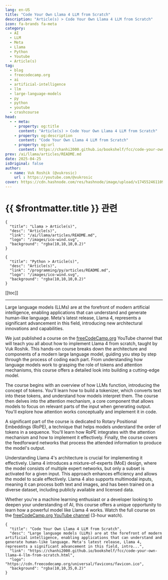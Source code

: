 ```yaml
---
lang: en-US
title: "Code Your Own Llama 4 LLM from Scratch"
description: "Article(s) > Code Your Own Llama 4 LLM from Scratch"
icon: fa-brands fa-meta
category:
  - AI
  - LLM
  - Meta
  - Llama
  - Python
  - Youtube
  - Article(s)
tag:
  - blog
  - freecodecamp.org
  - ai
  - artificial-intelligence
  - llm
  - large-language-models
  - py
  - python
  - youtube
  - crashcourse
head:
  - - meta:
    - property: og:title
      content: "Article(s) > Code Your Own Llama 4 LLM from Scratch"
    - property: og:description
      content: "Code Your Own Llama 4 LLM from Scratch"
    - property: og:url
      content: https://chanhi2000.github.io/bookshelf/fcc/code-your-own-llama-4-llm-from-scratch.html
prev: /ai/llama/articles/README.md
date: 2025-04-25
isOriginal: false
author:
  - name: Vuk Roshik (@vukrosic)
    url : https://youtube.com/@vukrosic
cover: https://cdn.hashnode.com/res/hashnode/image/upload/v1745524611092/1d8941fe-1797-4a24-a294-91505999489e.png
---
```


# {{ $frontmatter.title }} 관련

```component VPCard
{
  "title": "Llama > Article(s)",
  "desc": "Article(s)",
  "link": "/ai/llama/articles/README.md",
  "logo": "/images/ico-wind.svg",
  "background": "rgba(10,10,10,0.2)"
}
```

```component VPCard
{
  "title": "Python > Article(s)",
  "desc": "Article(s)",
  "link": "/programming/py/articles/README.md",
  "logo": "/images/ico-wind.svg",
  "background": "rgba(10,10,10,0.2)"
}
```

[[toc]]

---

<SiteInfo
  name="Code Your Own Llama 4 LLM from Scratch"
  desc="Large language models (LLMs) are at the forefront of modern artificial intelligence, enabling applications that can understand and generate human-like language. Meta's latest release, Llama 4, represents a significant advancement in this field, intro..."
  url="https://freecodecamp.org/news/code-your-own-llama-4-llm-from-scratch"
  logo="https://cdn.freecodecamp.org/universal/favicons/favicon.ico"
  preview="https://cdn.hashnode.com/res/hashnode/image/upload/v1745524611092/1d8941fe-1797-4a24-a294-91505999489e.png"/>

Large language models (LLMs) are at the forefront of modern artificial intelligence, enabling applications that can understand and generate human-like language. Meta's latest release, Llama 4, represents a significant advancement in this field, introducing new architectural innovations and capabilities.

We just published a course on the [<VPIcon icon="fa-brands fa-free-code-camp"/>freeCodeCamp.org](http://freeCodeCamp.org) YouTube channel that will teach you all about how to implement Llama 4 from scratch, taught by Vuk Roshik. This hands-on course breaks down the architecture and components of a modern large language model, guiding you step by step through the process of coding each part. From understanding how language models work to grasping the role of tokens and attention mechanisms, this course offers a detailed look into building a cutting-edge model.

The course begins with an overview of how LLMs function, introducing the concept of tokens. You'll learn how to build a tokenizer, which converts text into these tokens, and understand how models interpret them. The course then delves into the attention mechanism, a core component that allows models to focus on relevant parts of the input when generating output. You'll explore how attention works conceptually and implement it in code.

A significant part of the course is dedicated to Rotary Positional Embeddings (RoPE), a technique that helps models understand the order of tokens in a sequence. You'll learn how RoPE integrates with the attention mechanism and how to implement it effectively. Finally, the course covers the feedforward networks that process the attended information to produce the model's output.

Understanding Llama 4's architecture is crucial for implementing it effectively. Llama 4 introduces a mixture-of-experts (MoE) design, where the model consists of multiple expert networks, but only a subset is activated for a given input. This approach enhances efficiency and allows the model to scale effectively. Llama 4 also supports multimodal inputs, meaning it can process both text and images, and has been trained on a diverse dataset, including publicly available and licensed data.

Whether you're a machine learning enthusiast or a developer looking to deepen your understanding of AI, this course offers a unique opportunity to learn how a powerful model like Llama 4 works. Watch the full course on the [freeCodeCamp.org YouTube channel](https://youtu.be/biveB0gOlak) (3-hour watch).

<VidStack src="youtube/biveB0gOlak" />

<!-- TODO: add ARTICLE CARD -->
```component VPCard
{
  "title": "Code Your Own Llama 4 LLM from Scratch",
  "desc": "Large language models (LLMs) are at the forefront of modern artificial intelligence, enabling applications that can understand and generate human-like language. Meta's latest release, Llama 4, represents a significant advancement in this field, intro...",
  "link": "https://chanhi2000.github.io/bookshelf/fcc/code-your-own-llama-4-llm-from-scratch.html",
  "logo": "https://cdn.freecodecamp.org/universal/favicons/favicon.ico",
  "background": "rgba(10,10,35,0.2)"
}
```

